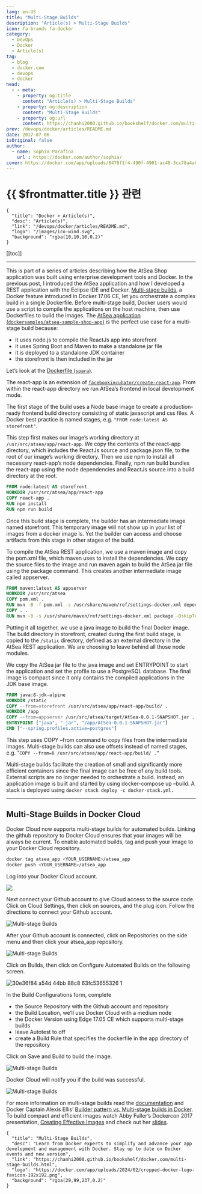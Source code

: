 ```yaml
---
lang: en-US
title: "Multi-Stage Builds"
description: "Article(s) > Multi-Stage Builds"
icon: fa-brands fa-docker
category:
  - DevOps
  - Docker
  - Article(s)
tag:
  - blog
  - docker.com
  - devops
  - docker
head:
  - - meta:
    - property: og:title
      content: "Article(s) > Multi-Stage Builds"
    - property: og:description
      content: "Multi-Stage Builds"
    - property: og:url
      content: https://chanhi2000.github.io/bookshelf/docker.com/multi-stage-builds.html
prev: /devops/docker/articles/README.md
date: 2017-07-06
isOriginal: false
author:
  - name: Sophia Parafina
    url : https://docker.com/author/sophia/
cover: https://docker.com/app/uploads/8478f1f4-490f-4901-ac48-3cc78a4a0980.jpg
---
```


# {{ $frontmatter.title }} 관련

```component VPCard
{
  "title": "Docker > Article(s)",
  "desc": "Article(s)",
  "link": "/devops/docker/articles/README.md",
  "logo": "/images/ico-wind.svg",
  "background": "rgba(10,10,10,0.2)"
}
```

[[toc]]

---

<SiteInfo
  name="Multi-Stage Builds"
  desc="Learn from Docker experts to simplify and advance your app development and management with Docker. Stay up to date on Docker events and new version"
  url="https://docker.com/blog/multi-stage-builds"
  logo="https://docker.com/app/uploads/2024/02/cropped-docker-logo-favicon-192x192.png"
  preview="https://docker.com/app/uploads/8478f1f4-490f-4901-ac48-3cc78a4a0980.jpg"/>

This is part of a series of articles describing how the AtSea Shop application was built using enterprise development tools and Docker. In the previous post, I introduced the AtSea application and how I developed a REST application with the Eclipse IDE and Docker. [<FontIcon icon="fa-brands fa-docker"/>Multi-stage builds](https://docs.docker.com/engine/userguide/eng-image/multistage-build/), a Docker feature introduced in Docker 17.06 CE, let you orchestrate a complex build in a single Dockerfile. Before multi-stage build, Docker users would use a script to compile the applications on the host machine, then use Dockerfiles to build the images. The [AtSea application (<FontIcon icon="iconfont icon-github"/>`dockersamples/atsea-sample-shop-app`)](https://github.com/dockersamples/atsea-sample-shop-app) is the perfect use case for a multi-stage build because:

- it uses node.js to compile the ReactJs app into storefront
- it uses Spring Boot and Maven to make a standalone jar file
- it is deployed to a standalone JDK container
- the storefront is then included in the jar

Let’s look at the [Dockerfile (<FontIcon icon="iconfont icon-github"/>`spara`)](https://gist.github.com/spara/780c4f6f3debc451aa2e0c8ffbad0b4f).

The react-app is an extension of [<FontIcon icon="iconfont icon-github"/>`facebookincubator/create-react-app`](https://github.com/facebookincubator/create-react-app). From within the react-app directory we run AtSea’s frontend in local development mode.

The first stage of the build uses a Node base image to create a production-ready frontend build directory consisting of static javascript and css files. A Docker best practice is named stages, e.g. `"FROM node:latest AS storefront"`.

This step first makes our image’s working directory at <FontIcon icon="fas fa-folder-open"/>`/usr/src/atsea/app/react-app`. We copy the contents of the react-app directory, which includes the ReactJs source and package.json file, to the root of our image’s working directory. Then we use npm to install all necessary react-app’s node dependencies. Finally, npm run build bundles the react-app using the node dependencies and ReactJs source into a build directory at the root.

```dockerfile title="Dockerfile"
FROM node:latest AS storefront
WORKDIR /usr/src/atsea/app/react-app
COPY react-app .
RUN npm install
RUN npm run build
```

Once this build stage is complete, the builder has an intermediate image named storefront. This temporary image will not show up in your list of images from a docker image ls. Yet the builder can access and choose artifacts from this stage in other stages of the build.

To compile the AtSea REST application, we use a maven image and copy the pom.xml file, which maven uses to install the dependencies. We copy the source files to the image and run maven again to build the AtSea jar file using the package command. This creates another intermediate image called appserver.

```dockerfile title="Dockerfile"
FROM maven:latest AS appserver
WORKDIR /usr/src/atsea
COPY pom.xml .
RUN mvn -B -f pom.xml -s /usr/share/maven/ref/settings-docker.xml dependency:resolve
COPY . .
RUN mvn -B -s /usr/share/maven/ref/settings-docker.xml package -DskipTests
```

Putting it all together, we use a java image to build the final Docker image. The build directory in storefront, created during the first build stage, is copied to the <FontIcon icon="fas fa-folder-open"/>`/static` directory, defined as an external directory in the AtSea REST application. We are choosing to leave behind all those node modules.

We copy the AtSea jar file to the java image and set ENTRYPOINT to start the application and set the profile to use a PostgreSQL database. The final image is compact since it only contains the compiled applications in the JDK base image.

```dockerfile title="Dockerfile"
FROM java:8-jdk-alpine
WORKDIR /static
COPY --from=storefront /usr/src/atsea/app/react-app/build/ .
WORKDIR /app
COPY --from=appserver /usr/src/atsea/target/AtSea-0.0.1-SNAPSHOT.jar .
ENTRYPOINT ["java", "-jar", "/app/AtSea-0.0.1-SNAPSHOT.jar"]
CMD ["--spring.profiles.active=postgres"]
```

This step uses COPY –from command to copy files from the intermediate images. Multi-stage builds can also use offsets instead of named stages, e.g.  “`COPY --from=0 /usr/src/atsea/app/react-app/build/ .”`

Multi-stage builds facilitate the creation of small and significantly more efficient containers since the final image can be free of any build tools. External scripts are no longer needed to orchestrate a build. Instead, an application image is built and started by using docker-compose up –build. A stack is deployed using `docker stack deploy -c docker-stack.yml.`

---

## Multi-Stage Builds in Docker Cloud

Docker Cloud now supports multi-stage builds for automated builds. Linking the github repository to Docker Cloud ensures that your images will be always be current. To enable automated builds, tag and push your image to your Docker Cloud repository.

```sh
docker tag atsea_app <YOUR_USERNAME>/atsea_app
docker push <YOUR_USERNAME>/atsea_app
```

Log into your Docker Cloud account.

![](https://docker.com/app/uploads/8478f1f4-490f-4901-ac48-3cc78a4a0980.jpg)

Next connect your Github account to give Cloud access to the source code. Click on Cloud Settings, then click on sources, and the plug icon. Follow the directions to connect your Github account.

![Multi-stage Builds](https://docker.com/app/uploads/4b4c8efc-5fde-422b-9de4-d90bbb0775e0-1.jpg)

After your Github account is connected, click on Repositories on the side menu and then click your atsea_app repository.

![Multi-stage Builds](https://docker.com/app/uploads/7882b11e-896f-4f24-b14d-0c2015254f77-1.jpg)

Click on Builds, then click on Configure Automated Builds on the following screen.

![30e36f84 a54d 44bb 88c8 63fc53655326 1](https://docker.com/app/uploads/30e36f84-a54d-44bb-88c8-63fc53655326-1.jpg)

In the Build Configurations form, complete

- the Source Repository with the Github account and repository
- the Build Location, we’ll use Docker Cloud with a medium node
- the Docker Version using Edge 17.05 CE which supports multi-stage builds
- leave Autotest to off
- create a Build Rule that specifies the dockerfile in the app directory of the repository

Click on Save and Build to build the image.

![Multi-stage Builds](https://docker.com/app/uploads/save.png)

Docker Cloud will notify you if the build was successful.

![Multi-stage Builds](https://docker.com/app/uploads/13c713b5-fdbb-4d25-ad1a-ff3a8f5fb0d6.jpg)

For more information on multi-stage builds read the [<FontIcon icon="fa-brands fa-docker"/>documentation](https://docs.docker.com/engine/userguide/eng-image/multistage-build/) and Docker Captain Alexis Ellis’ [<FontIcon icon="fas fa-globe"/>Builder pattern vs. Multi-stage builds in Docker](http://blog.alexellis.io/mutli-stage-docker-builds/). To build compact and efficient images watch Abby Fuller’s Dockercon 2017 presentation, [<FontIcon icon="fa-brands fa-youtube"/>Creating Effective Images](https://youtu.be/pPsREQbf3PA) and check out her [<FontIcon icon="fas fa-globe"/>slides](https://slideshare.net/Docker/creating-effective-images-abby-fuller-aws).

<!-- TODO: add ARTICLE CARD -->
```component VPCard
{
  "title": "Multi-Stage Builds",
  "desc": "Learn from Docker experts to simplify and advance your app development and management with Docker. Stay up to date on Docker events and new version",
  "link": "https://chanhi2000.github.io/bookshelf/docker.com/multi-stage-builds.html",
  "logo": "https://docker.com/app/uploads/2024/02/cropped-docker-logo-favicon-192x192.png",
  "background": "rgba(29,99,237,0.2)"
}
```
